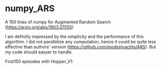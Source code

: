 # numpy_ARS
A 150 lines of numpy for Augmented Random Search (https://arxiv.org/abs/1803.07055)

I am definitly impressed by the simplicity and the performance of this algorithm. 
I did not parallelize any computation, hence it could be quite less effective than authors' version (https://github.com/modestyachts/ARS).
But my code should easyer to handle.  

First150 episodes with Hopper_V1:
